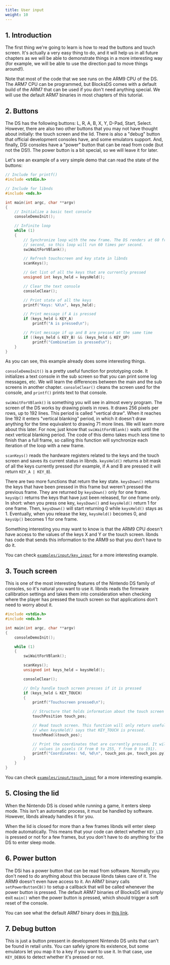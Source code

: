 ```yaml
---
title: User input
weight: 10
---
```


## 1. Introduction

The first thing we're going to learn is how to read the buttons and touch
screen. It's actually a very easy thing to do, and it will help us in all
future chapters as we will be able to demonstrate things in a more interesting
way (for example, we will be able to use the direction pad to move things
around!).

Note that most of the code that we see runs on the ARM9 CPU of the DS. The ARM7
CPU can be programmed, but BlocksDS comes with a default build of the ARM7 that
can be used if you don't need anything special. We will use the default ARM7
binaries in most chapters of this tutorial.

## 2. Buttons

The DS has the following buttons: L, R, A, B, X, Y, D-Pad, Start, Select.
However, there are also two other buttons that you may not have thought about
initially: the touch screen and the lid. There is also a "debug" button that
official development consoles have, and some emulators support. And, finally,
DSi consoles have a "power" button that can be read from code (but not the DS!).
The power button is a bit special, so we will leave it for later.

Let's see an example of a very simple demo that can read the state of the
buttons:

```c
// Include for printf()
#include <stdio.h>

// Include for libnds
#include <nds.h>

int main(int argc, char **argv)
{
    // Initialize a basic text console
    consoleDemoInit();

    // Infinite loop
    while (1)
    {
        // Synchronize loop with the new frame. The DS renders at 60 frames per
        // second, so this loop will run 60 times per second.
        swiWaitForVBlank();

        // Refresh touchscreen and key state in libnds
        scanKeys();

        // Get list of all the keys that are currently pressed
        unsigned int keys_held = keysHeld();

        // Clear the text console
        consoleClear();

        // Print state of all the keys
        printf("Keys: %X\n", keys_held);

        // Print message if A is pressed
        if (keys_held & KEY_A)
            printf("A is pressed\n");

        // Print message if up and B are pressed at the same time
        if ((keys_held & KEY_B) && (keys_held & KEY_UP)
            printf("Combination is pressed\n");
    }
}
```

As you can see, this example already does some interesting things.

`consoleDemoInit()` is a pretty useful function for prototyping code. It
initializes a text console in the sub screen so that you can print some log
messages, etc. We will learn the differences between the main and the sub
screens in another chapter. `consoleClear()` cleans the screen used for the
console, and `printf()` prints text to that console.

`swiWaitForVBlank()` is something you will see in almost every program. The
screen of the DS works by drawing pixels in rows. It draws 256 pixels per rows,
up to 192 lines. This period is called "vertical draw". When it reaches line 192
it enters "vertical blanking" period, in which it doesn't draw anything for the
time equivalent to drawing 71 more lines. We will learn more about this later.
For now, just know that `swiWaitForVBlank()` waits until the next vertical
blanking period. The code of this demo takes much less time to finish than a
full frame, so calling this function will synchronize each iteration of the loop
with a new frame.

`scanKeys()` reads the hardware registers related to the keys and the touch
screen and saves its current status in libnds. `keysHeld()` returns a bit mask
of all the keys currently pressed (for example, if A and B are pressed it will
return `KEY_A | KEY_B`).

There are two more functions that return the key state. `keysDown()` returns the
keys that have been pressed in this frame but weren't pressed the previous
frame. They are returned by `keysDown()` only for one frame. `keysUp()` returns
the keys that have just been released, for one frame only. In short: when you
press one key, `keysDown()` and `keysHeld()` return 1 for one frame. Then,
`keysDown()` will start returning 0 while `keysHeld()` stays as 1. Eventually,
when you release the key, `keysHeld()` becomes 0, and `keysUp()` becomes 1 for
one frame.

Something interesting you may want to know is that the ARM9 CPU doesn't have
access to the values of the keys X and Y or the touch screen. libnds has code
that sends this information to the ARM9 so that you don't have to do it.

You can check [`examples/input/key_input`](https://github.com/blocksds/sdk/tree/master/examples/input/key_input)
for a more interesting example.

## 3. Touch screen

This is one of the most interesting features of the Nintendo DS family of
consoles, so it's natural you want to use it. libnds reads the firmware
callibration settings and takes them into consideration when checking where the
player has pressed the touch screen so that applications don't need to worry
about it.

```c
#include <stdio.h>
#include <nds.h>

int main(int argc, char **argv)
{
    consoleDemoInit();

    while (1)
    {
        swiWaitForVBlank();

        scanKeys();
        unsigned int keys_held = keysHeld();

        consoleClear();

        // Only handle touch screen presses if it is pressed
        if (keys_held & KEY_TOUCH)
        {
            printf("Touchscreen pressed\n");

            // Structure that holds information about the touch screen
            touchPosition touch_pos;

            // Read touch screen. This function will only return useful data
            // when keysHeld() says that KEY_TOUCH is pressed.
            touchRead(&touch_pos);

            // Print the coordinates that are currently pressed. It will return
            // values in pixels (X from 0 to 255, Y from 0 to 191).
            printf("Coordinates: %d, %d\n", touch_pos.px, touch_pos.py);
        }
    }
}
```

You can check [`examples/input/touch_input`](https://github.com/blocksds/sdk/tree/master/examples/input/touch_input)
for a more interesting example.

## 5. Closing the lid

When the Nintendo DS is closed while running a game, it enters sleep mode. This
isn't an automatic process, it must be handled by software. However, libnds
already handles it for you.

When the lid is closed for more than a few frames libnds will enter sleep mode
automatically. This means that your code can detect whether `KEY_LID` is pressed
or not for a few frames, but you don't have to do anything for the DS to enter
sleep mode.

## 6. Power button

The DSi has a power button that can be read from software. Normally you don't
need to do anything about this because libnds takes care of it. The ARM9 doesn't
even have access to it. An ARM7 binary calls `setPowerButtonCB()` to setup a
callback that will be called whenever the power button is pressed. The default
ARM7 binaries of BlocksDS will simply exit `main()` when the power button is
pressed, which should trigger a soft reset of the console.

You can see what the default ARM7 binary does in
[this link](https://github.com/blocksds/sdk/blob/master/sys/arm7/main_core/source/main.c).

## 7. Debug button

This is just a button pressent in development Nintendo DS units that can't be
found in retail units. You can safely ignore its existence, but some emulators
let you map it to a key if you want to use it. In that case, use `KEY_DEBUG` to
detect whether it's pressed or not.
